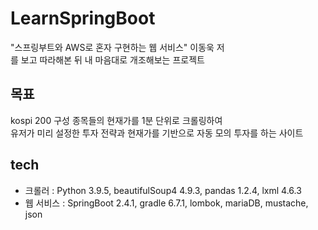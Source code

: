 # LearnSpringBoot

"스프링부트와 AWS로 혼자 구현하는 웹 서비스" 이동욱 저   
를 보고 따라해본 뒤 내 마음대로 개조해보는 프로젝트

## 목표
kospi 200 구성 종목들의 현재가를 1분 단위로 크롤링하여   
유저가 미리 설정한 투자 전략과 현재가를 기반으로 자동 모의 투자를 하는 사이트

## tech
* 크롤러 : Python 3.9.5, beautifulSoup4 4.9.3, pandas 1.2.4, lxml 4.6.3
* 웹 서비스 : SpringBoot 2.4.1, gradle 6.7.1, lombok, mariaDB, mustache, json
